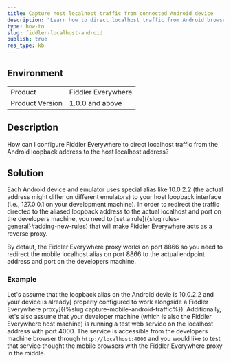 ```yaml
---
title: Capture host localhost traffic from connected Android device
description: "Learn how to direct localhost traffic from Android browser through the Fiddler Everywhere proxy"
type: how-to
slug: fiddler-localhost-android
publish: true
res_type: kb
---
```


## Environment

|   |   |
|---|---|
| Product   | Fiddler Everywhere |
| Product Version | 1.0.0 and above  |

## Description

How can I configure Fiddler Everywhere to direct localhost traffic from the Android loopback address to the host localhost address?

## Solution

Each Android device and emulator uses special alias like 10.0.2.2 (the actual address might differ on different emulators) to your host loopback interface (i.e., 127.0.0.1 on your development machine). In order to redirect the traffic directed to the aliased loopback address to the actual localhost and port on the developers machine, you need to [set a rule]({slug rules-general}#adding-new-rules) that will make Fiddler Everywhere acts as a reverse proxy.

By defaut, the Fiddler Everywhere proxy works on port 8866 so you need to redirect the mobile localhost alias on port 8866 to the actual endpoint address and port on the developers machine.


### Example

Let's assume that the loopback alias on the Android devie is 10.0.2.2 and your device is already[ properly configured to work alongside a Fiddler Everywhere proxy]({%slug capture-mobile-android-traffic%}). Additionally, let's also assume that your developer machine (which is also the Fiddler Everywhere host machine) is running a test web service on the localhost address with port 4000. The service is accessible from the developers machine browser through `http://localhost:4000` and you would like to test that service thought the mobile browsers with the Fiddler Everywhere proxy in the middle. 
